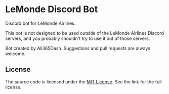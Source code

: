 # LeMonde Discord Bot
Discord bot for LeMonde Airlines.

This bot is not designed to be used outside of the LeMonde Airlines Discord servers, and you probably shouldn't try to use it out of those servers.

Bot created by Ali365Dash. Suggestions and pull requests are always welcome.

## License
The source code is licensed under the [MIT License](https://github.com/Ali365Dash/lemonde-bot/blob/master/LICENSE). See the link for the full license.

